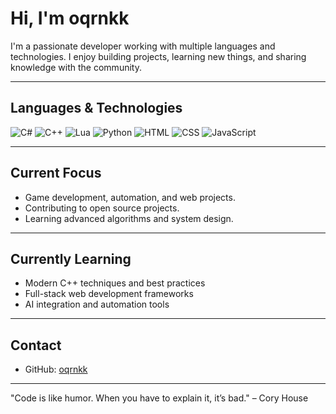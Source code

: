 # Hi, I'm oqrnkk

I'm a passionate developer working with multiple languages and technologies. I enjoy building projects, learning new things, and sharing knowledge with the community.

---

## Languages & Technologies

![C#](https://img.shields.io/badge/C%23-239120?style=for-the-badge&logo=c-sharp&logoColor=white)
![C++](https://img.shields.io/badge/C%2B%2B-00599C?style=for-the-badge&logo=c%2B%2B&logoColor=white)
![Lua](https://img.shields.io/badge/Lua-2C2D72?style=for-the-badge&logo=lua&logoColor=white)
![Python](https://img.shields.io/badge/Python-3776AB?style=for-the-badge&logo=python&logoColor=white)
![HTML](https://img.shields.io/badge/HTML-E34F26?style=for-the-badge&logo=html5&logoColor=white)
![CSS](https://img.shields.io/badge/CSS-1572B6?style=for-the-badge&logo=css3&logoColor=white)
![JavaScript](https://img.shields.io/badge/JavaScript-F7DF1E?style=for-the-badge&logo=javascript&logoColor=black)

---

## Current Focus

- Game development, automation, and web projects.
- Contributing to open source projects.
- Learning advanced algorithms and system design.

---

## Currently Learning

- Modern C++ techniques and best practices
- Full-stack web development frameworks
- AI integration and automation tools

---

## Contact

- GitHub: [oqrnkk](https://github.com/oqrnkk)

---

"Code is like humor. When you have to explain it, it’s bad." – Cory House
